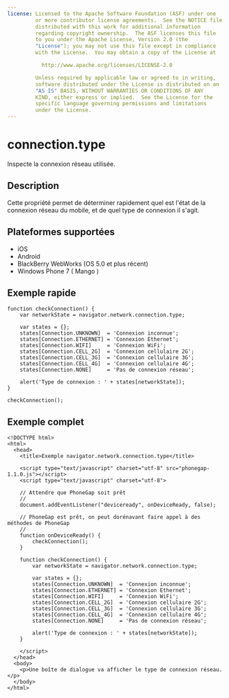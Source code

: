 ```yaml
---
license: Licensed to the Apache Software Foundation (ASF) under one
         or more contributor license agreements.  See the NOTICE file
         distributed with this work for additional information
         regarding copyright ownership.  The ASF licenses this file
         to you under the Apache License, Version 2.0 (the
         "License"); you may not use this file except in compliance
         with the License.  You may obtain a copy of the License at

           http://www.apache.org/licenses/LICENSE-2.0

         Unless required by applicable law or agreed to in writing,
         software distributed under the License is distributed on an
         "AS IS" BASIS, WITHOUT WARRANTIES OR CONDITIONS OF ANY
         KIND, either express or implied.  See the License for the
         specific language governing permissions and limitations
         under the License.
---
```


connection.type
===================

Inspecte la connexion réseau utilisée.

Description
-----------

Cette propriété permet de déterminer rapidement quel est l'état de la connexion réseau du mobile, et de quel type de connexion il s'agit.

Plateformes supportées
----------------------

- iOS
- Android
- BlackBerry WebWorks (OS 5.0 et plus récent)
- Windows Phone 7 ( Mango )

Exemple rapide
--------------

    function checkConnection() {
        var networkState = navigator.network.connection.type;
        
        var states = {};
        states[Connection.UNKNOWN]	= 'Connexion inconnue';
        states[Connection.ETHERNET]	= 'Connexion Ethernet';
        states[Connection.WIFI]   	= 'Connexion WiFi';
        states[Connection.CELL_2G]	= 'Connexion cellulaire 2G';
        states[Connection.CELL_3G]	= 'Connexion cellulaire 3G';
        states[Connection.CELL_4G]	= 'Connexion cellulaire 4G';
        states[Connection.NONE]   	= 'Pas de connexion réseau';
    
        alert('Type de connexion : ' + states[networkState]);
    }
    
    checkConnection();


Exemple complet
---------------

    <!DOCTYPE html>
    <html>
      <head>
        <title>Exemple navigator.network.connection.type</title>
        
        <script type="text/javascript" charset="utf-8" src="phonegap-1.1.0.js"></script>
        <script type="text/javascript" charset="utf-8">
            
        // Attendre que PhoneGap soit prêt
        // 
        document.addEventListener("deviceready", onDeviceReady, false);
        
        // PhoneGap est prêt, on peut dorénavant faire appel à des méthodes de PhoneGap
        //
        function onDeviceReady() {
            checkConnection();
        }
        
	    function checkConnection() {
	        var networkState = navigator.network.connection.type;

	        var states = {};
	        states[Connection.UNKNOWN]	= 'Connexion inconnue';
	        states[Connection.ETHERNET]	= 'Connexion Ethernet';
	        states[Connection.WIFI]   	= 'Connexion WiFi';
	        states[Connection.CELL_2G]	= 'Connexion cellulaire 2G';
	        states[Connection.CELL_3G]	= 'Connexion cellulaire 3G';
	        states[Connection.CELL_4G]	= 'Connexion cellulaire 4G';
	        states[Connection.NONE]   	= 'Pas de connexion réseau';

	        alert('Type de connexion : ' + states[networkState]);
	    }
        
        </script>
      </head>
      <body>
        <p>Une boîte de dialogue va afficher le type de connexion réseau.</p>
      </body>
    </html>
